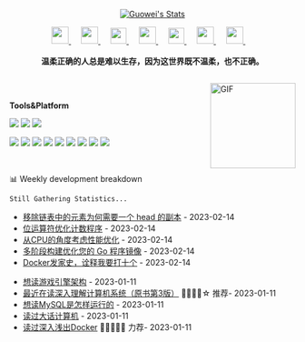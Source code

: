 <p align="center">
  <a href="http://gongguowei.com/" class="rich-diff-level-one">
    <img src="https://count.getloli.com/get/@guowei-gong.readme" alt="Guowei's Stats" >
  </a>
</p>


<p align="center">
  <a href="https://github.com/guowei-gong/guowei-gong/blob/main/0EBF84432918684C55BCC3F7407352A6.png" target="_blank" alt="QQ" title="QQ">
    <img src="https://img-blog.csdnimg.cn/66ee6d055d304638a17a18e4b682916f.png#pic_center" width="30px"/>
  </a>
  &emsp;
  <a href="https://juejin.cn/user/571401779807175" target="_blank" alt="Juejin" title="Juejin">
    <img src="https://img-blog.csdnimg.cn/2aa85aa5784449809f2cbe16d86b9f4f.png#pic_center" width="30px"/>
  </a>
  &emsp;
  <a href="https://www.zhihu.com/people/shagua48" target="_blank" alt="Zhihu" title="Zhihu">
    <img src="https://img.icons8.com/material-two-tone/50/000000/zhihu.png" width="28px"/>
  </a>
  &emsp;
  <a href="https://space.bilibili.com/383069888" target="_blank" alt="Bilibili" title="Bilibili">
    <img src="https://user-images.githubusercontent.com/29084184/166415345-91925d37-c66f-448f-8d75-c8355fe0b692.png" width="30px"/>
  </a>
  &emsp;
  <a href= "https://leetcode.cn/u/guowei01/" target="_blank" alt="leetcode" title="leetcode">
    <img src="https://img-blog.csdnimg.cn/8d9caea0ab894a0fa1e9ab424f770cf6.png#pic_center" width="28px"/>
  </a>
  &emsp;
  <a href="https://music.163.com/#/user/home?id=1324882588" target="_blank" alt="CloudMusic" title="CloudMusic">
    <img src="https://img-blog.csdnimg.cn/88555f6585ca4f76bbde1dc665a3bc87.png#pic_center" width="30px"/>
  </a>
  &emsp;
  <a href="https://gongguowei.com" target="_blank" alt="blog" title="blog">
    <img src="https://img-blog.csdnimg.cn/f0347769f9704a1ea3c21dff7357ad75.png#pic_center" width="30px"/>
  </a>
  &emsp;
  <br><br>
  <strong>温柔正确的人总是难以生存，因为这世界既不温柔，也不正确。</strong>
</p>

<h2></h2>

<img align="right" alt="GIF" src="https://img-blog.csdnimg.cn/eb44555f29fe4621a0f9d4df7b016998.gif#pic_center" height="150" width="150"> &nbsp;&nbsp;&nbsp;&nbsp;

**Tools&Platform**

[![](https://img.shields.io/badge/macOS-Catalina-d0d1d4?style=flat-square&logo=Apple)](<[https://](https://www.apple.com/macos/catalina/)>)
[![](https://img.shields.io/badge/Ubuntu-20.04%20LTS-E95420?style=flat-square&logo=Ubuntu)](https://ubuntu.com/)
[![](https://img.shields.io/badge/Goland-2023.1-black?style=flat-square&logo=GoLand)](https://code.visualstudio.com/)

[![](https://img.shields.io/badge/-Go-00ADD8?style=flat-square&logo=go&logoColor=ffffff)](https://golang.org/)
[![](https://img.shields.io/badge/-etcd-419EDA?style=flat-square&logo=etcd&logoColor=ffffff)](https://kubernetes.io/)
[![](https://img.shields.io/badge/-Redis-DC382D?style=flat-square&logo=Redis&logoColor=ffffff)](https://kubernetes.io/)
[![](https://img.shields.io/badge/-Nginx-269539?style=flat-square&logo=Nginx&logoColor=ffffff)](https://nginx.org/)
[![](https://img.shields.io/badge/-MySQL-4479A1?style=flat-square&logo=MySQL&logoColor=ffffff)](https://kubernetes.io/)
[![](https://img.shields.io/badge/-Docker-2496ED?style=flat-square&logo=Docker&logoColor=ffffff)](https://www.docker.com/)
[![](https://img.shields.io/badge/-MongoDB-47A248?style=flat-square&logo=MongoDB&logoColor=ffffff)](https://kubernetes.io/)
[![](https://img.shields.io/badge/-Kubernetes-326CE5?style=flat-square&logo=Kubernetes&logoColor=ffffff)](https://kubernetes.io/)
[![](https://img.shields.io/badge/-ElasticSearch-005571?style=flat-square&logo=elasticsearch&logoColor=ffffff)](https://reactjs.org/)

    
<br>

 <!-- waka-box start -->
📊 Weekly development breakdown
```text
Still Gathering Statistics...
```
<!-- Powered by https://github.com/YouEclipse/waka-box-go . -->
<!-- waka-box end -->

<!-- START_SECTION:blog -->
* <a href='https://guowei-gong.github.io/posts/algorithm/移除链表中的元素为何需要一个 head 的副本' target='_blank'>移除链表中的元素为何需要一个 head 的副本</a> - 2023-02-14
* <a href='https://guowei-gong.github.io/posts/algorithm/统计一致字符串的数目' target='_blank'>位运算符优化计数程序</a> - 2023-02-14
* <a href='https://guowei-gong.github.io/posts/computer_architecture/对性能的理解' target='_blank'>从CPU的角度考虑性能优化</a> - 2023-02-14
* <a href='https://guowei-gong.github.io/posts/docker/5分钟内容器化您的Go程序' target='_blank'>多阶段构建优化您的 Go 程序镜像</a> - 2023-02-14
* <a href='https://guowei-gong.github.io/posts/docker/Docker发家史，诠释我要打十个' target='_blank'>Docker发家史，诠释我要打十个</a> - 2023-02-14
<!-- END_SECTION:blog -->

<!-- START_SECTION:douban -->
* <a href='https://book.douban.com/subject/25815142/' target='_blank'>想读游戏引擎架构</a> - 2023-01-11
* <a href='https://book.douban.com/subject/26912767/' target='_blank'>最近在读深入理解计算机系统（原书第3版）</a> 🌟🌟🌟🌟☆ 推荐- 2023-01-11
* <a href='https://book.douban.com/subject/35231266/' target='_blank'>想读MySQL是怎样运行的</a> - 2023-01-11
* <a href='https://book.douban.com/subject/33408234/' target='_blank'>读过大话计算机</a> - 2023-01-11
* <a href='https://book.douban.com/subject/30486354/' target='_blank'>读过深入浅出Docker</a> 🌟🌟🌟🌟🌟 力荐- 2023-01-11
<!-- END_SECTION:douban -->
